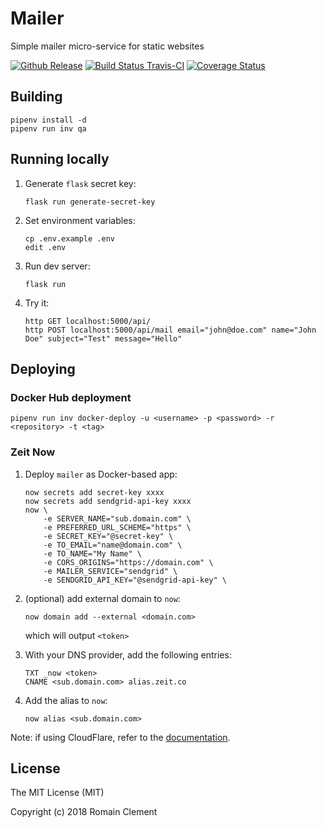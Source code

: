 # Mailer

Simple mailer micro-service for static websites

[![Github Release](https://img.shields.io/github/release/rclement/mailer.svg)](https://github.com/rclement/mailer/releases/latest)
[![Build Status Travis-CI](https://travis-ci.org/rclement/mailer.svg?branch=master)](https://travis-ci.org/rclement/mailer)
[![Coverage Status](https://coveralls.io/repos/github/rclement/mailer/badge.svg?branch=master)](https://coveralls.io/github/rclement/mailer)


## Building

```
pipenv install -d
pipenv run inv qa
```


## Running locally

1. Generate `flask` secret key:
    ```
    flask run generate-secret-key
    ```

2. Set environment variables:
    ```
    cp .env.example .env
    edit .env
    ```

3. Run dev server:
    ```
    flask run
    ```

4. Try it:
    ```
    http GET localhost:5000/api/
    http POST localhost:5000/api/mail email="john@doe.com" name="John Doe" subject="Test" message="Hello"
    ```


## Deploying

### Docker Hub deployment

```
pipenv run inv docker-deploy -u <username> -p <password> -r <repository> -t <tag>
```

### Zeit Now

1. Deploy `mailer` as Docker-based app:

    ```
    now secrets add secret-key xxxx
    now secrets add sendgrid-api-key xxxx
    now \
        -e SERVER_NAME="sub.domain.com" \
        -e PREFERRED_URL_SCHEME="https" \
        -e SECRET_KEY="@secret-key" \
        -e TO_EMAIL="name@domain.com" \
        -e TO_NAME="My Name" \
        -e CORS_ORIGINS="https://domain.com" \
        -e MAILER_SERVICE="sendgrid" \
        -e SENDGRID_API_KEY="@sendgrid-api-key" \
    ```

2. (optional) add external domain to `now`:

    ```
    now domain add --external <domain.com>
    ```

    which will output `<token>`

3. With your DNS provider, add the following entries:

    ```
    TXT _now <token>
    CNAME <sub.domain.com> alias.zeit.co
    ```

4. Add the alias to `now`:

    ```
    now alias <sub.domain.com>
    ```

Note: if using CloudFlare, refer to the [documentation](https://zeit.co/docs/v1/guides/how-to-use-cloudflare).


## License

The MIT License (MIT)

Copyright (c) 2018 Romain Clement